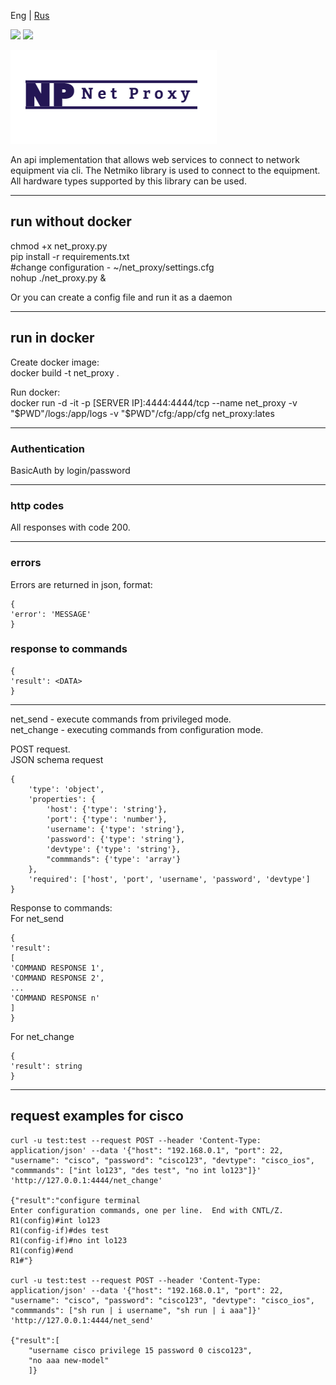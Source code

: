 Eng | [Rus](./README-ru.md)   

![](https://img.shields.io/badge/python-3.9-green) ![](https://img.shields.io/badge/python-3.10-green)

![Logo](logo.png)   
   
An api implementation that allows web services to connect to network equipment via cli. The Netmiko library is used to connect to the equipment. All hardware types supported by this library can be used.

***
## run without docker  
chmod +x net_proxy.py   
pip install -r requirements.txt  
#change configuration - ~/net_proxy/settings.cfg  
nohup ./net_proxy.py &

Or you can create a config file and run it as a daemon
***
 

## run in docker  
Create docker image:  
docker build -t net_proxy .  

Run docker:  
docker run -d -it -p [SERVER IP]:4444:4444/tcp --name net_proxy -v "$PWD"/logs:/app/logs -v "$PWD"/cfg:/app/cfg net_proxy:lates      
 
***

### Authentication
BasicAuth by login/password

***

### http codes
All responses with code 200.

***

### errors
Errors are returned in json, format:

    {
    'error': 'MESSAGE'
    }

### response to commands

    {
    'result': <DATA>
    }

***

net_send - execute commands from privileged mode.  
net_change - executing commands from configuration mode.  

POST request.  
JSON schema request

    {
        'type': 'object',
        'properties': {
            'host': {'type': 'string'},
            'port': {'type': 'number'},
            'username': {'type': 'string'},
            'password': {'type': 'string'},
            'devtype': {'type': 'string'},
            "commmands": {'type': 'array'}
        },
        'required': ['host', 'port', 'username', 'password', 'devtype']
    }
Response to commands:  
For net_send  

    {
    'result':
    [
    'COMMAND RESPONSE 1',
    'COMMAND RESPONSE 2',
    ...
    'COMMAND RESPONSE n'
    ]
    }
For net_change  

    {
    'result': string
    }

***

## request examples for cisco

    curl -u test:test --request POST --header 'Content-Type: application/json' --data '{"host": "192.168.0.1", "port": 22, "username": "cisco", "password": "cisco123", "devtype": "cisco_ios", "commmands": ["int lo123", "des test", "no int lo123"]}' 'http://127.0.0.1:4444/net_change'

    {"result":"configure terminal
    Enter configuration commands, one per line.  End with CNTL/Z.  
    R1(config)#int lo123
    R1(config-if)#des test
    R1(config-if)#no int lo123
    R1(config)#end
    R1#"}

    curl -u test:test --request POST --header 'Content-Type: application/json' --data '{"host": "192.168.0.1", "port": 22, "username": "cisco", "password": "cisco123", "devtype": "cisco_ios", "commmands": ["sh run | i username", "sh run | i aaa"]}' 'http://127.0.0.1:4444/net_send'

    {"result":[
        "username cisco privilege 15 password 0 cisco123",
        "no aaa new-model"
        ]}